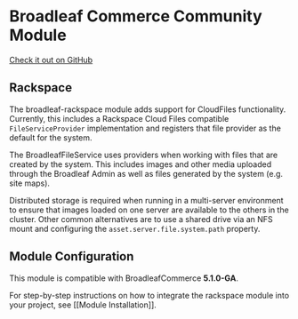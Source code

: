 # Broadleaf Commerce Community Module

[Check it out on GitHub](https://github.com/BroadleafCommerce/blc-rackspace)

## Rackspace

The broadleaf-rackspace module adds support for CloudFiles functionality. Currently, this includes a Rackspace Cloud Files compatible `FileServiceProvider` implementation and registers that file provider as the default for the system.

The BroadleafFileService uses providers when working with files that are created by the system. This includes images and other media uploaded through the Broadleaf Admin as well as files generated by the system (e.g. site maps).

Distributed storage is required when running in a multi-server environment to ensure that images loaded on one server are available to the others in the cluster.  Other common alternatives are to use a shared drive via an NFS mount and configuring the `asset.server.file.system.path` property.

## Module Configuration
This module is compatible with BroadleafCommerce **5.1.0-GA**.

For step-by-step instructions on how to integrate the rackspace module into your project, see [[Module Installation]].
